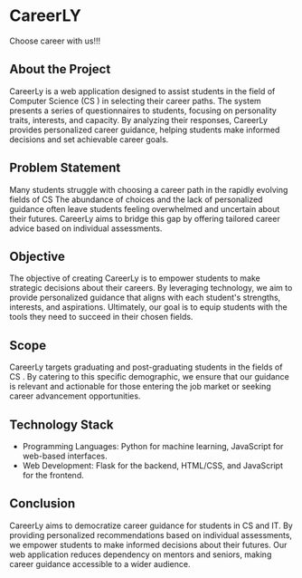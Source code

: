 # CareerLY
Choose career with us!!!
## About the Project

CareerLy is a web application designed to assist students in the field of Computer Science (CS ) in selecting their career paths. The system presents a series of questionnaires to students, focusing on personality traits, interests, and capacity. By analyzing their responses, CareerLy provides personalized career guidance, helping students make informed decisions and set achievable career goals.
## Problem Statement

Many students struggle with choosing a career path in the rapidly evolving fields of CS The abundance of choices and the lack of personalized guidance often leave students feeling overwhelmed and uncertain about their futures. CareerLy aims to bridge this gap by offering tailored career advice based on individual assessments.

## Objective

The objective of creating CareerLy is to empower students to make strategic decisions about their careers. By leveraging technology, we aim to provide personalized guidance that aligns with each student's strengths, interests, and aspirations. Ultimately, our goal is to equip students with the tools they need to succeed in their chosen fields.

## Scope

CareerLy targets graduating and post-graduating students in the fields of CS . By catering to this specific demographic, we ensure that our guidance is relevant and actionable for those entering the job market or seeking career advancement opportunities.

## Technology Stack

- Programming Languages: Python for machine learning, JavaScript for web-based interfaces.
- Web Development: Flask for the backend, HTML/CSS, and JavaScript for the frontend.


## Conclusion

CareerLy aims to democratize career guidance for students in CS and IT. By providing personalized recommendations based on individual assessments, we empower students to make informed decisions about their futures. Our web application reduces dependency on mentors and seniors, making career guidance accessible to a wider audience.

